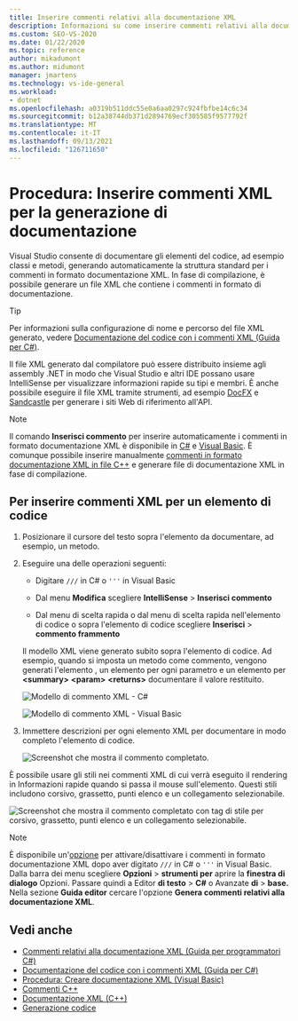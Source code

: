 ```yaml
---
title: Inserire commenti relativi alla documentazione XML
description: Informazioni su come inserire commenti relativi alla documentazione XML nel codice che è possibile usare per creare un file XML generato dal compilatore da distribuire insieme all'assembly .NET.
ms.custom: SEO-VS-2020
ms.date: 01/22/2020
ms.topic: reference
author: mikadumont
ms.author: midumont
manager: jmartens
ms.technology: vs-ide-general
ms.workload:
- dotnet
ms.openlocfilehash: a0319b511ddc55e0a6aa0297c924fbfbe14c6c34
ms.sourcegitcommit: b12a38744db371d2894769ecf305585f9577792f
ms.translationtype: MT
ms.contentlocale: it-IT
ms.lasthandoff: 09/13/2021
ms.locfileid: "126711650"
---
```

# <a name="how-to-insert-xml-comments-for-documentation-generation"></a>Procedura: Inserire commenti XML per la generazione di documentazione

Visual Studio consente di documentare gli elementi del codice, ad esempio classi e metodi, generando automaticamente la struttura standard per i commenti in formato documentazione XML. In fase di compilazione, è possibile generare un file XML che contiene i commenti in formato di documentazione.

> [!TIP]
> Per informazioni sulla configurazione di nome e percorso del file XML generato, vedere [Documentazione del codice con i commenti XML (Guida per C#)](/dotnet/csharp/codedoc).

Il file XML generato dal compilatore può essere distribuito insieme agli assembly .NET in modo che Visual Studio e altri IDE possano usare IntelliSense per visualizzare informazioni rapide su tipi e membri. È anche possibile eseguire il file XML tramite strumenti, ad esempio [DocFX](https://dotnet.github.io/docfx/) e [Sandcastle](https://www.microsoft.com/download/details.aspx?id=10526) per generare i siti Web di riferimento all'API.

> [!NOTE]
> Il comando **Inserisci commento** per inserire automaticamente i commenti in formato documentazione XML è disponibile in [C#](/dotnet/csharp/programming-guide/xmldoc/xml-documentation-comments) e [Visual Basic](/dotnet/visual-basic/programming-guide/program-structure/how-to-create-xml-documentation). È comunque possibile inserire manualmente [commenti in formato documentazione XML in file C++](/cpp/build/reference/xml-documentation-visual-cpp) e generare file di documentazione XML in fase di compilazione.

## <a name="to-insert-xml-comments-for-a-code-element"></a>Per inserire commenti XML per un elemento di codice

1. Posizionare il cursore del testo sopra l'elemento da documentare, ad esempio, un metodo.

2. Eseguire una delle operazioni seguenti:

   - Digitare `///` in C# o `'''` in Visual Basic

   - Dal menu **Modifica** scegliere **IntelliSense** > **Inserisci commento**

   - Dal menu di scelta rapida o dal menu di scelta rapida nell'elemento di codice o sopra l'elemento di codice scegliere **Inserisci**  >  **commento frammento**

   Il modello XML viene generato subito sopra l'elemento di codice. Ad esempio, quando si imposta un metodo come commento, vengono generati l'elemento , un elemento per ogni parametro e un elemento per **\<summary\>** **\<param\>** **\<returns\>** documentare il valore restituito.

   ![Modello di commento XML - C#](media/doc-preview-cs.png)

   ![Modello di commento XML - Visual Basic](media/doc-preview-vb.png)

3. Immettere descrizioni per ogni elemento XML per documentare in modo completo l'elemento di codice.

   ![Screenshot che mostra il commento completato.](media/doc-result-cs.png)

È possibile usare gli stili nei commenti XML di cui verrà eseguito il rendering in Informazioni rapide quando si passa il mouse sull'elemento. Questi stili includono corsivo, grassetto, punti elenco e un collegamento selezionabile.

   ![Screenshot che mostra il commento completato con tag di stile per corsivo, grassetto, punti elenco e un collegamento selezionabile.](media/doc-style-cs.png) 

> [!NOTE]
> È disponibile un'[opzione](../../ide/reference/options-text-editor-csharp-advanced.md) per attivare/disattivare i commenti in formato documentazione XML dopo aver digitato `///` in C# o `'''` in Visual Basic. Dalla barra dei menu scegliere **Opzioni**  >  **strumenti per** aprire la **finestra di dialogo** Opzioni. Passare quindi a Editor **di testo**  >  **C#** o Avanzate **di**  >  **base.** Nella sezione **Guida editor** cercare l'opzione **Genera commenti relativi alla documentazione XML**.

## <a name="see-also"></a>Vedi anche

- [Commenti relativi alla documentazione XML (Guida per programmatori C#)](/dotnet/csharp/programming-guide/xmldoc/xml-documentation-comments)
- [Documentazione del codice con i commenti XML (Guida per C#)](/dotnet/csharp/codedoc)
- [Procedura: Creare documentazione XML (Visual Basic)](/dotnet/visual-basic/programming-guide/program-structure/how-to-create-xml-documentation)
- [Commenti C++](/cpp/cpp/comments-cpp)
- [Documentazione XML (C++)](/cpp/build/reference/xml-documentation-visual-cpp)
- [Generazione codice](../code-generation-in-visual-studio.md)
